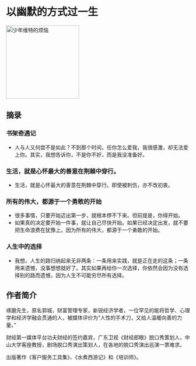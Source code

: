 # 以幽默的方式过一生

<img style="width: 200px;" src="https://img9.doubanio.com/view/subject/s/public/s29458844.jpg" alt="少年维特的烦恼" />

## 摘录

### 书架奇遇记

- 人与人又何尝不是如此？不到那个时间，任你怎么爱我，我很感激，却无法爱上你。其实，我想告诉你，不是你不好，而是我没准备好。
  
### 生活，就是心怀最大的善意在荆棘中穿行。

- 生活，就是心怀最大的善意在荆棘中穿行。即使被刺伤，亦不改初衷。

### 所有的伟大，都源于一个勇敢的开始

- 很多事情，只要开始迈出第一步，就根本停不下来。但前提是，你得开始。
- 如果真的决定要开始一件事，就让自己尽快开始。如果已经决定出发，就不要把生命浪费在犹豫上。因为所有的伟大，都源于一个勇敢的开始。

### 人生中的选择

- 我想，人生的路归纳起来无非两条：一条用来实践，就是正在走的这条；一条用来遗憾，没事想想就好了。其实如果再给你一次选择，你依然会因为没有选择别的路而遗憾，因为人生不可能穷尽所有选择。

## 作者简介

琢磨先生，原名郭城，财富管理专家，新锐经济学者，一位罕见的能将哲学、心理学和经济学融会贯通的人，被媒体评价为“人性的手术刀，又给人温暖向善的力量。”

财经第一媒体平台功夫财经的签约嘉宾，广东卫视《财经郎眼》脱口秀策划人，中山大学客座教授，剧场脱口秀演出策划人，在各地的脱口秀演出巡演一票难求。

出版著作《客户服务工具集》、《水煮西游记》和《培训师》。